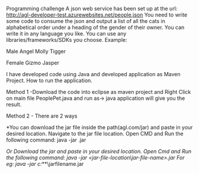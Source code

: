 Programming challenge 
A json web service has been set up at the url: http://agl-developer-test.azurewebsites.net/people.json You need to write some code to consume the json and output a list of all the cats in alphabetical order under a heading of the gender of their owner. You can write it in any language you like. You can use any libraries/frameworks/SDKs you choose. Example: 

Male 
Angel 
Molly 
Tigger

Female 
Gizmo 
Jasper

I have developed code using Java and developed application as Maven Project.
How to run the application.

Method 1 -Download the code into eclipse as maven project and Right Click on main file PeoplePet.java and run as-> java application will give you the result. 

Method 2 - There are 2 ways

*You can download the jar file inside the path(agl.com/jar) and paste in your desired location. Navigate to the jar file location. Open CMD and Run the following command: java -jar <jarfilename>.jar

*Or Download the jar and paste in your desired location. Open Cmd and Run the following command: java -jar <jar-file-location\jar-file-name>.jar For eg: java -jar c:***\jarfilename.jar
